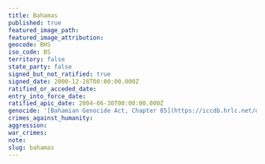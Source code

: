```yaml
---
title: Bahamas
published: true
featured_image_path:
featured_image_attribution:
geocode: BHS
iso_code: BS
territory: false
state_party: false
signed_but_not_ratified: true
signed_date: 2000-12-28T00:00:00.000Z
ratified_or_acceded_date:
entry_into_force_date:
ratified_apic_date: 2004-06-30T00:00:00.000Z
genocide: '[Bahamian Genocide Act, Chapter 85](https://iccdb.hrlc.net/data/doc/568/keyword/46/)'
crimes_against_humanity:
aggression:
war_crimes:
note:
slug: bahamas
---
```




